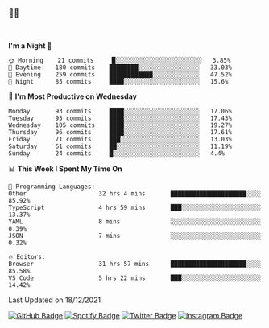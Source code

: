 ### 🤙🍺

<!-- <a href="https://github-readme-stats.vercel.app/api?username=hzak2xx&count_private=true&show_icons=true&theme=dracula">
  <img align="center" src="https://github-readme-stats.vercel.app/api?username=hzak2xx&count_private=true&show_icons=true&theme=dracula" />
</a>
</br> -->
</br>

<!--START_SECTION:waka-->
**I'm a Night 🦉** 

```text
🌞 Morning    21 commits     █░░░░░░░░░░░░░░░░░░░░░░░░   3.85% 
🌆 Daytime    180 commits    ████████░░░░░░░░░░░░░░░░░   33.03% 
🌃 Evening    259 commits    ████████████░░░░░░░░░░░░░   47.52% 
🌙 Night      85 commits     ████░░░░░░░░░░░░░░░░░░░░░   15.6%

```
📅 **I'm Most Productive on Wednesday** 

```text
Monday       93 commits     ████░░░░░░░░░░░░░░░░░░░░░   17.06% 
Tuesday      95 commits     ████░░░░░░░░░░░░░░░░░░░░░   17.43% 
Wednesday    105 commits    ████░░░░░░░░░░░░░░░░░░░░░   19.27% 
Thursday     96 commits     ████░░░░░░░░░░░░░░░░░░░░░   17.61% 
Friday       71 commits     ███░░░░░░░░░░░░░░░░░░░░░░   13.03% 
Saturday     61 commits     ██░░░░░░░░░░░░░░░░░░░░░░░   11.19% 
Sunday       24 commits     █░░░░░░░░░░░░░░░░░░░░░░░░   4.4%

```


📊 **This Week I Spent My Time On** 

```text
💬 Programming Languages: 
Other                    32 hrs 4 mins       █████████████████████░░░░   85.92% 
TypeScript               4 hrs 59 mins       ███░░░░░░░░░░░░░░░░░░░░░░   13.37% 
YAML                     8 mins              ░░░░░░░░░░░░░░░░░░░░░░░░░   0.39% 
JSON                     7 mins              ░░░░░░░░░░░░░░░░░░░░░░░░░   0.32%

🔥 Editors: 
Browser                  31 hrs 57 mins      █████████████████████░░░░   85.58% 
VS Code                  5 hrs 22 mins       ███░░░░░░░░░░░░░░░░░░░░░░   14.42%

```


 Last Updated on 18/12/2021
<!--END_SECTION:waka-->

[![GitHub Badge](https://img.shields.io/badge/GitHub-100000?style=for-the-badge&logo=github&logoColor=white)](https://github.com/hzak2xx)
[![Spotify Badge](https://img.shields.io/badge/Spotify-1ED760?&style=for-the-badge&logo=spotify&logoColor=white)](https://open.spotify.com/user/uf90s6sbbh75a1mt44clkhkvf)
[![Twitter Badge](https://img.shields.io/badge/Twitter-1DA1F2?style=for-the-badge&logo=twitter&logoColor=white)](https://twitter.com/hzak2xx)
[![Instagram Badge](https://img.shields.io/badge/Instagram-E4405F?style=for-the-badge&logo=instagram&logoColor=white)](https://www.instagram.com/hzak2xx/)
